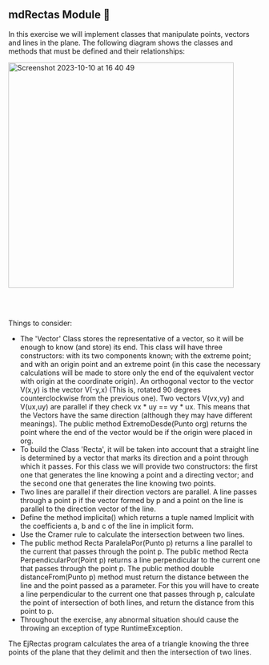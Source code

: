 ## mdRectas Module 📏

In this exercise we will implement classes that manipulate points, vectors and lines in the plane.
The following diagram shows the classes and methods that must be defined and their relationships:

<img width="450" alt="Screenshot 2023-10-10 at 16 40 49" src="https://github.com/sararuizruiz/Learning_Java/assets/75987848/492eb054-2bee-4ab8-8c41-1e1f24e155af">

 <br /> <br />

Things to consider:

* The 'Vector' Class stores the representative of a vector, so it will be enough to know (and store) its end. This class will have three constructors:
  with its two components known; with the extreme point; and with an origin point and
an extreme point (in this case the necessary calculations will be made to store only
the end of the equivalent vector with origin at the coordinate origin).
An orthogonal vector to the vector V(x,y) is the vector V(-y,x) (This is, rotated
90 degrees counterclockwise from the previous one). Two vectors
V(vx,vy) and V(ux,uy) are parallel if they check vx * uy == vy * ux. This means that the
Vectors have the same direction (although they may have different meanings). The public method
ExtremoDesde(Punto org) returns the point where the end of the
vector would be if the origin were placed in org.
* To build the Class 'Recta', it will be taken into account that a straight line is determined by a
vector that marks its direction and a point through which it passes. For this class we
will provide two constructors: the first one that generates the line knowing a point and a directing vector; and the second one that generates the line knowing two points.
* Two lines are parallel if their direction vectors are parallel. A line passes through a point
p if the vector formed by p and a point on the line is parallel to the direction vector of the line.
* Define the method implicita()
which returns a tuple named Implicit with the coefficients a, b and c of the line in
implicit form.
* Use the Cramer rule to calculate the intersection between two lines.
* The public method Recta ParalelaPor(Punto p) returns a line parallel to the
current that passes through the point p. The public method Recta
PerpendicularPor(Point p) returns a line perpendicular to the current one that passes through the
point p. The public method double distanceFrom(Punto p) method must
return the distance between the line and the point passed as a parameter. For this you will have to
create a line perpendicular to the current one that passes through p, calculate the point of intersection of
both lines, and return the distance from this point to p.
* Throughout the exercise, any abnormal situation should cause the
throwing an exception of type RuntimeException.

The EjRectas program calculates the area of ​​a triangle knowing the three points of the plane that
they delimit and then the intersection of two lines.
